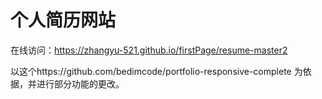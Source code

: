 # 个人简历网站

在线访问：https://zhangyu-521.github.io/firstPage/resume-master2

以这个https://github.com/bedimcode/portfolio-responsive-complete 为依据，并进行部分功能的更改。

